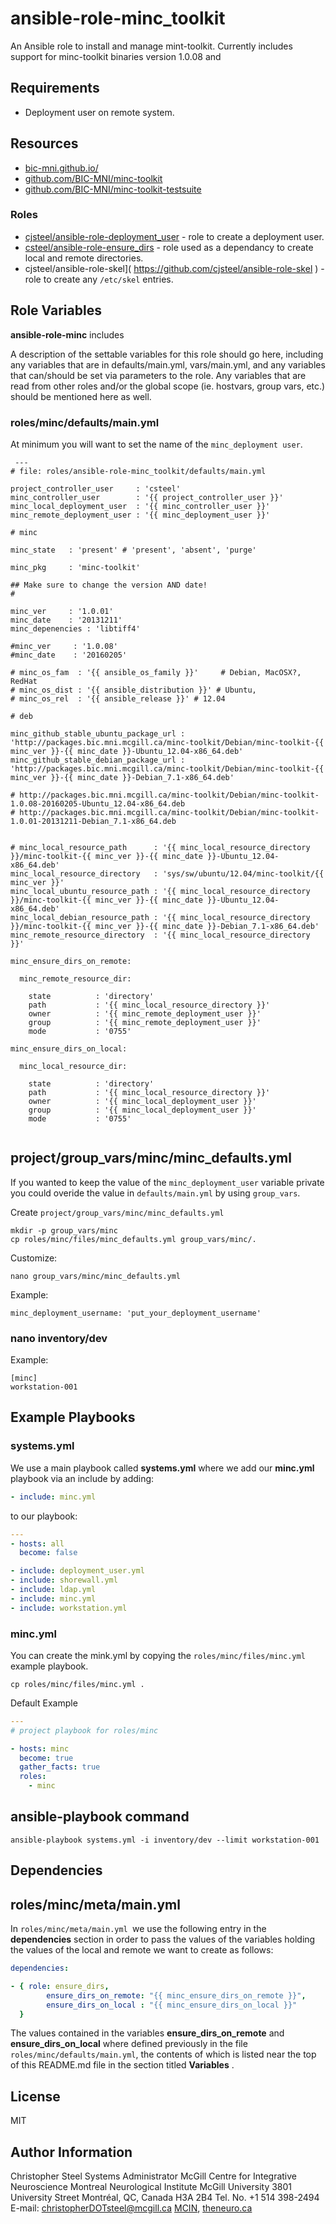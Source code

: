 
ansible-role-minc_toolkit
=========

An Ansible role to install and manage mint-toolkit. Currently includes support for minc-toolkit binaries version 1.0.08 and 


Requirements
------------

* Deployment user on remote system. 

## Resources

* [bic-mni.github.io/](http://bic-mni.github.io/)
* [github.com/BIC-MNI/minc-toolkit](https://github.com/BIC-MNI/minc-toolkit)
* [github.com/BIC-MNI/minc-toolkit-testsuite](https://github.com/BIC-MNI/minc-toolkit-testsuite)

### Roles

* [cjsteel/ansible-role-deployment_user]( https://github.com/cjsteel/ansible-role-deployment_user ) - role to create a deployment user.
* [csteel/ansible-role-ensure_dirs](https://github.com/csteel/ansible-role-ensure_dirs) - role used as a dependancy to create local and remote directories.
* cjsteel/ansible-role-skel]( https://github.com/cjsteel/ansible-role-skel ) - role to create any `/etc/skel` entries.



Role Variables
--------------

**ansible-role-minc** includes 

A description of the settable variables for this role should go here, including any variables that are in defaults/main.yml, vars/main.yml, and any variables that can/should be set via parameters to the role. Any variables that are read from other roles and/or the global scope (ie. hostvars, group vars, etc.) should be mentioned here as well.

###  roles/minc/defaults/main.yml 

At minimum you will want to set the name of the `minc_deployment user`.

```shell
 ---
# file: roles/ansible-role-minc_toolkit/defaults/main.yml

project_controller_user     : 'csteel'
minc_controller_user        : '{{ project_controller_user }}'
minc_local_deployment_user  : '{{ minc_controller_user }}'
minc_remote_deployment_user : '{{ minc_deployment_user }}'

# minc

minc_state   : 'present' # 'present', 'absent', 'purge'

minc_pkg     : 'minc-toolkit'

## Make sure to change the version AND date!
#

minc_ver     : '1.0.01'
minc_date    : '20131211'
minc_depenencies : 'libtiff4'

#minc_ver     : '1.0.08'
#minc_date    : '20160205'

# minc_os_fam  : '{{ ansible_os_family }}'     # Debian, MacOSX?, RedHat
# minc_os_dist : '{{ ansible_distribution }}' # Ubuntu, 
# minc_os_rel  : '{{ ansible_release }}' # 12.04

# deb

minc_github_stable_ubuntu_package_url : 'http://packages.bic.mni.mcgill.ca/minc-toolkit/Debian/minc-toolkit-{{ minc_ver }}-{{ minc_date }}-Ubuntu_12.04-x86_64.deb'
minc_github_stable_debian_package_url : 'http://packages.bic.mni.mcgill.ca/minc-toolkit/Debian/minc-toolkit-{{ minc_ver }}-{{ minc_date }}-Debian_7.1-x86_64.deb'

# http://packages.bic.mni.mcgill.ca/minc-toolkit/Debian/minc-toolkit-1.0.08-20160205-Ubuntu_12.04-x86_64.deb
# http://packages.bic.mni.mcgill.ca/minc-toolkit/Debian/minc-toolkit-1.0.01-20131211-Debian_7.1-x86_64.deb


# minc_local_resource_path      : '{{ minc_local_resource_directory }}/minc-toolkit-{{ minc_ver }}-{{ minc_date }}-Ubuntu_12.04-x86_64.deb'
minc_local_resource_directory   : 'sys/sw/ubuntu/12.04/minc-toolkit/{{ minc_ver }}'
minc_local_ubuntu_resource_path : '{{ minc_local_resource_directory }}/minc-toolkit-{{ minc_ver }}-{{ minc_date }}-Ubuntu_12.04-x86_64.deb'
minc_local_debian_resource_path : '{{ minc_local_resource_directory }}/minc-toolkit-{{ minc_ver }}-{{ minc_date }}-Debian_7.1-x86_64.deb'
minc_remote_resource_directory  : '{{ minc_local_resource_directory }}'

minc_ensure_dirs_on_remote:

  minc_remote_resource_dir:

    state          : 'directory'
    path           : '{{ minc_local_resource_directory }}'
    owner          : '{{ minc_remote_deployment_user }}'
    group          : '{{ minc_remote_deployment_user }}'
    mode           : '0755'

minc_ensure_dirs_on_local:

  minc_local_resource_dir:

    state          : 'directory'
    path           : '{{ minc_local_resource_directory }}'
    owner          : '{{ minc_local_deployment_user }}'
    group          : '{{ minc_local_deployment_user }}'
    mode           : '0755'


```

##  project/group_vars/minc/minc_defaults.yml

If you wanted to keep the value of the `minc_deployment_user` variable private you could overide the value in `defaults/main.yml` by using `group_vars`. 

Create `project/group_vars/minc/minc_defaults.yml`

```shell
mkdir -p group_vars/minc
cp roles/minc/files/minc_defaults.yml group_vars/minc/.
```

Customize:

```shell
nano group_vars/minc/minc_defaults.yml
```

Example:

```shell
minc_deployment_username: 'put_your_deployment_username'
```

### nano inventory/dev

Example:

```shell
[minc]
workstation-001
```

## Example Playbooks

### systems.yml

We use a main playbook called **systems.yml** where we add our **minc.yml** playbook via an include by adding:

```yaml
- include: minc.yml
```

to our playbook:

```yaml
---
- hosts: all
  become: false

- include: deployment_user.yml
- include: shorewall.yml
- include: ldap.yml
- include: minc.yml
- include: workstation.yml

```

### minc.yml

You can create the mink.yml by copying the `roles/minc/files/minc.yml` example playbook. 

```shell
cp roles/minc/files/minc.yml .
```



Default Example

```yaml
---
# project playbook for roles/minc

- hosts: minc
  become: true
  gather_facts: true
  roles:
    - minc

```

## ansible-playbook command

```shell
ansible-playbook systems.yml -i inventory/dev --limit workstation-001
```


Dependencies
------------

## roles/minc/meta/main.yml 

In `roles/minc/meta/main.yml `we use the following entry in the **dependencies** section in order to pass the values of the variables holding the values of the local and remote we want to create as follows:

```yaml
dependencies:

- { role: ensure_dirs, 
        ensure_dirs_on_remote: "{{ minc_ensure_dirs_on_remote }}",
        ensure_dirs_on_local : "{{ minc_ensure_dirs_on_local }}"
  }
```

The values contained in the variables **ensure_dirs_on_remote** and **ensure_dirs_on_local** where defined previously in the file `roles/minc/defaults/main.yml`, the contents of which is listed near the top of this README.md file in the section titled **Variables** .


License
-------

MIT


Author Information
------------------

Christopher Steel
Systems Administrator
McGill Centre for Integrative Neuroscience
Montreal Neurological Institute
McGill University
3801 University Street
Montréal, QC, Canada H3A 2B4
Tel. No. +1 514 398-2494
E-mail: christopherDOTsteel@mcgill.ca
[MCIN](http://mcin-cnim.ca/), [theneuro.ca](http://theneuro.ca)

